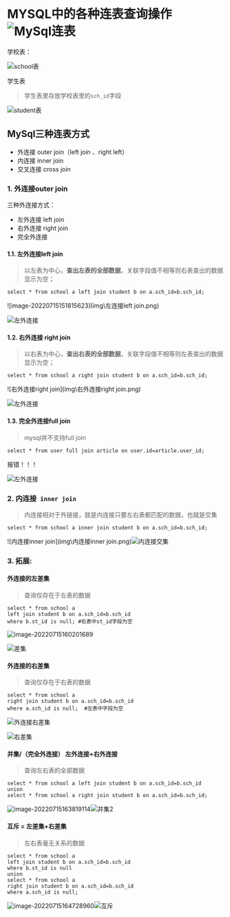 # MYSQL中的各种连表查询操作![MySql连表](D:\notes\daily-note\JavaNote\数据库\img\MySql连表.png)

学校表：

![school表](img\school表.png)

学生表

> 学生表里存放学校表里的`sch_id`字段

![student表](img\student表.png)

## MySql三种连表方式

- 外连接 outer join（left join 、right left）
- 内连接 inner join
- 交叉连接 cross join 

### 1. 外连接outer join

三种外连接方式：

- 左外连接 left join
- 右外连接 right join
- 完全外连接



#### 1.1. 左外连接left join

> 以左表为中心，**查出左表的全部数据**，关联字段值不相等则右表查出的数据显示为空；

```mysql
select * from school a left join student b on a.sch_id=b.sch_id;
```

![image-20220715151815623](img\左连接left join.png)

![左外连接](img\左外连接.png)

#### 1.2. 右外连接 right join

> 以右表为中心，**查出右表的全部数据**，关联字段值不相等则左表查出的数据显示为空；

```mysql
select * from school a right join student b on a.sch_id=b.sch_id;
```

![右外连接right join](img\右外连接right join.png)

![左外连接](img\右外连接.png)

#### 1.3. 完全外连接full join

> mysql并不支持full join
>

```mysql
select * from user full join article on user.id=article.user_id;
```

报错！！！

![左外连接](img\完全外连接.png)

### 2. 内连接` inner join`

> 内连接相对于外链接，就是内连接只要左右表都匹配的数据，也就是交集
>

```mysql
select * from school a inner join student b on a.sch_id=b.sch_id;
```

![内连接inner join](img\内连接inner join.png)![内连接交集](img\内连接交集.png)



### 3. 拓展:

#### 外连接的左差集

> 查询仅存在于左表的数据

```mysql
select * from school a 
left join student b on a.sch_id=b.sch_id 
where b.st_id is null; #右表中st_id字段为空
```

![image-20220715160201689](img\外连接差集.png)

![差集](img\差集.png)

#### 外连接的右差集

> 查询仅存在于右表的数据

```mysql
select * from school a 
right join student b on a.sch_id=b.sch_id 
where a.sch_id is null;  #左表中字段为空
```

![外连接右差集](img\外连接右差集.png)

![右差集](img\右差集.png)

#### 并集/（完全外连接） 左外连接+右外连接

> 查询左右表的全部数据

```mysql
select * from school a left join student b on a.sch_id=b.sch_id
union 
select * from school a right join student b on a.sch_id=b.sch_id;
```

![image-20220715163819114](img\并集.png)![并集2](img\并集2.png)

#### 互斥 = 左差集+右差集

> 左右表毫无关系的数据

```mysql
select * from school a 
left join student b on a.sch_id=b.sch_id 
where b.st_id is null 
union 
select * from school a 
right join student b on a.sch_id=b.sch_id 
where a.sch_id is null;
```

![image-20220715164728960](img\互斥1.png)![互斥](img\互斥.png)